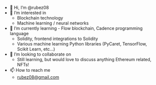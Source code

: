 - 👋 Hi, I’m @rubez08
- 👀 I’m interested in 
  - Blockchain technology 
  - Machine learning / neural networks
- 🌱 I’m currently learning - Flow blockchain, Cadence programming language
  - Solidity, frontend integrations to Solidity
  - Various machine learning Python libraries (PyCaret, TensorFlow, Scikit Learn, etc...)
- 💞️ I’m looking to collaborate on 
  - Still learning, but would love to discuss anything Ethereum related, NFTs!
- 📫 How to reach me 
  - rubez08@gmail.com

<!---
rubez08/rubez08 is a ✨ special ✨ repository because its `README.md` (this file) appears on your GitHub profile.
You can click the Preview link to take a look at your changes.
--->
